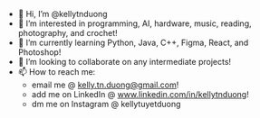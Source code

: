 - 👋 Hi, I’m @kellytnduong
- 👀 I’m interested in programming, AI, hardware, music, reading, photography, and crochet!
- 🌱 I’m currently learning Python, Java, C++, Figma, React, and Photoshop!
- 💞️ I’m looking to collaborate on any intermediate projects!
- 📫 How to reach me: 
     - email me @ kelly.tn.duong@gmail.com!
     - add me on LinkedIn @ www.linkedin.com/in/kellytnduong!
     - dm me on Instagram @ kellytuyetduong
